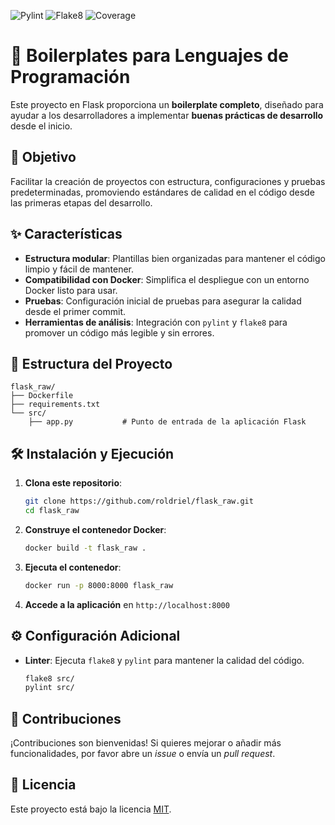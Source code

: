 ![Pylint](https://github.com/roldriel/flask_raw/actions/workflows/pylint.yml/badge.svg)
![Flake8](https://github.com/roldriel/flask_raw/actions/workflows/flake8.yml/badge.svg)
![Coverage](https://img.shields.io/badge/coverage-0%25-brightgreen)


# 🚀 Boilerplates para Lenguajes de Programación

Este proyecto en Flask proporciona un **boilerplate completo**, diseñado para ayudar a los desarrolladores a implementar **buenas prácticas de desarrollo** desde el inicio.

## 🎯 Objetivo

Facilitar la creación de proyectos con estructura, configuraciones y pruebas predeterminadas, promoviendo estándares de calidad en el código desde las primeras etapas del desarrollo.

## ✨ Características
- **Estructura modular**: Plantillas bien organizadas para mantener el código limpio y fácil de mantener.
- **Compatibilidad con Docker**: Simplifica el despliegue con un entorno Docker listo para usar.
- **Pruebas**: Configuración inicial de pruebas para asegurar la calidad desde el primer commit.
- **Herramientas de análisis**: Integración con `pylint` y `flake8` para promover un código más legible y sin errores.

## 📂 Estructura del Proyecto

```plaintext
flask_raw/
├── Dockerfile
├── requirements.txt
└── src/
    ├── app.py           # Punto de entrada de la aplicación Flask
```

## 🛠️ Instalación y Ejecución

1. **Clona este repositorio**:
   ```bash
   git clone https://github.com/roldriel/flask_raw.git
   cd flask_raw
   ```

2. **Construye el contenedor Docker**:
   ```bash
   docker build -t flask_raw .
   ```

3. **Ejecuta el contenedor**:
   ```bash
   docker run -p 8000:8000 flask_raw
   ```

4. **Accede a la aplicación** en `http://localhost:8000`

## ⚙️ Configuración Adicional

- **Linter**: Ejecuta `flake8` y `pylint` para mantener la calidad del código.
   ```bash
   flake8 src/
   pylint src/
   ```

## 🤝 Contribuciones

¡Contribuciones son bienvenidas! Si quieres mejorar o añadir más funcionalidades, por favor abre un _issue_ o envía un _pull request_.

## 📄 Licencia

Este proyecto está bajo la licencia [MIT](LICENSE).
